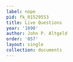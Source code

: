 ```yaml
---
label: nope
pid: fk_01529553
title: Live Questions
year: '1890'
author: John P. Altgeld
order: '057'
layout: single
collection: documents
---
```

